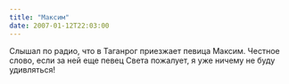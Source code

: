 ```yaml
---
title: "Максим"
date: 2007-01-12T22:03:00
---
```


Слышал по радио, что в Таганрог приезжает певица Максим. Честное слово, если за ней еще певец Света пожалует, я уже ничему не буду удивляться!
